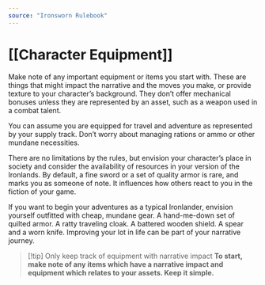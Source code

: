 ```yaml
---
source: "Ironsworn Rulebook"
---
```

# [[Character Equipment]]

Make note of any important equipment or items you start with. These are things that might impact the narrative and the moves you make, or provide texture to your character’s background. They don’t offer mechanical bonuses unless they are represented by an asset, such as a weapon used in a combat talent.

You can assume you are equipped for travel and adventure as represented by your supply track. Don’t worry about managing rations or ammo or other mundane necessities. 

There are no limitations by the rules, but envision your character’s place in society and consider the availability of resources in your version of the Ironlands. By default, a fine sword or a set of quality armor is rare, and marks you as someone of note. It influences how others react to you in the fiction of your game.

If you want to begin your adventures as a typical Ironlander, envision yourself outfitted with cheap, mundane gear. A hand-me-down set of quilted armor. A ratty traveling cloak. A battered wooden shield. A spear and a worn knife. Improving your lot in life can be part of your narrative journey. 

> [!tip] Only keep track of equipment with narrative impact
> **To start, make note of any items which have a narrative impact and equipment which relates to your assets. Keep it simple.**